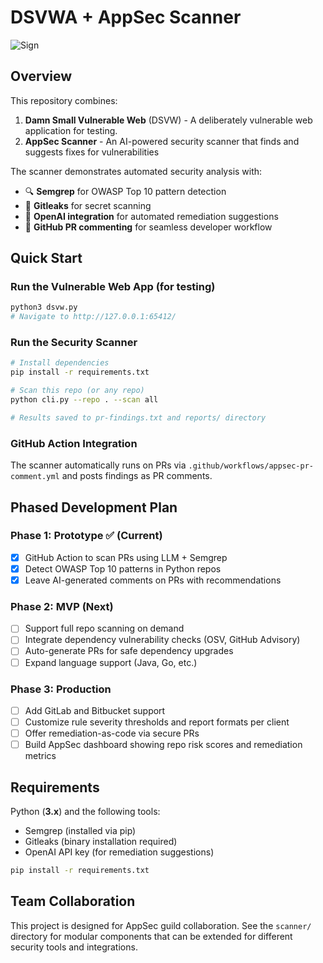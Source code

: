 # DSVWA + AppSec Scanner

![Sign](https://i.imgur.com/bovh598.png)

## Overview

This repository combines:
1. **Damn Small Vulnerable Web** (DSVW) - A deliberately vulnerable web application for testing.
2. **AppSec Scanner** - An AI-powered security scanner that finds and suggests fixes for vulnerabilities

The scanner demonstrates automated security analysis with:
- 🔍 **Semgrep** for OWASP Top 10 pattern detection
- 🔐 **Gitleaks** for secret scanning  
- 🤖 **OpenAI integration** for automated remediation suggestions
- 📝 **GitHub PR commenting** for seamless developer workflow

## Quick Start

### Run the Vulnerable Web App (for testing)
```bash
python3 dsvw.py 
# Navigate to http://127.0.0.1:65412/
```

### Run the Security Scanner
```bash
# Install dependencies
pip install -r requirements.txt

# Scan this repo (or any repo)
python cli.py --repo . --scan all

# Results saved to pr-findings.txt and reports/ directory
```

### GitHub Action Integration
The scanner automatically runs on PRs via `.github/workflows/appsec-pr-comment.yml` and posts findings as PR comments.

## Phased Development Plan

### Phase 1: Prototype ✅ (Current)
- [x] GitHub Action to scan PRs using LLM + Semgrep
- [x] Detect OWASP Top 10 patterns in Python repos
- [x] Leave AI-generated comments on PRs with recommendations

### Phase 2: MVP (Next)
- [ ] Support full repo scanning on demand
- [ ] Integrate dependency vulnerability checks (OSV, GitHub Advisory)
- [ ] Auto-generate PRs for safe dependency upgrades
- [ ] Expand language support (Java, Go, etc.)

### Phase 3: Production
- [ ] Add GitLab and Bitbucket support
- [ ] Customize rule severity thresholds and report formats per client
- [ ] Offer remediation-as-code via secure PRs
- [ ] Build AppSec dashboard showing repo risk scores and remediation metrics

## Requirements

Python (**3.x**) and the following tools:
- Semgrep (installed via pip)
- Gitleaks (binary installation required)
- OpenAI API key (for remediation suggestions)

```bash
pip install -r requirements.txt
```

## Team Collaboration

This project is designed for AppSec guild collaboration. See the `scanner/` directory for modular components that can be extended for different security tools and integrations.
